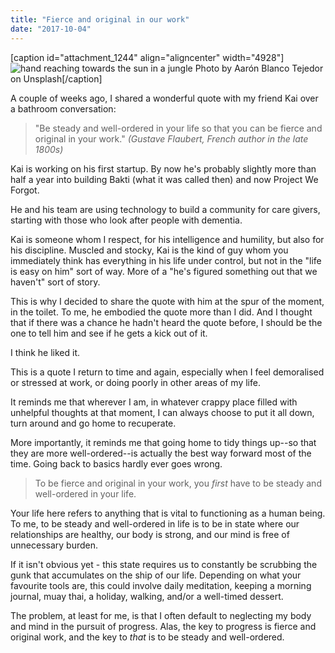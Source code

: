 ```yaml
---
title: "Fierce and original in our work"
date: "2017-10-04"
---
```


\[caption id="attachment\_1244" align="aligncenter" width="4928"\]![hand reaching towards the sun in a jungle](images/aaron-blanco-tejedor-270469.jpg) Photo by Aarón Blanco Tejedor on Unsplash\[/caption\]

A couple of weeks ago, I shared a wonderful quote with my friend Kai over a bathroom conversation:

> "Be steady and well-ordered in your life so that you can be fierce and original in your work." _(Gustave Flaubert, French author in the late 1800s)_

Kai is working on his first startup. By now he's probably slightly more than half a year into building Bakti (what it was called then) and now Project We Forgot.

He and his team are using technology to build a community for care givers, starting with those who look after people with dementia.

Kai is someone whom I respect, for his intelligence and humility, but also for his discipline. Muscled and stocky, Kai is the kind of guy whom you immediately think has everything in his life under control, but not in the "life is easy on him" sort of way. More of a "he's figured something out that we haven't" sort of story.

This is why I decided to share the quote with him at the spur of the moment, in the toilet. To me, he embodied the quote more than I did. And I thought that if there was a chance he hadn't heard the quote before, I should be the one to tell him and see if he gets a kick out of it.

I think he liked it.

This is a quote I return to time and again, especially when I feel demoralised or stressed at work, or doing poorly in other areas of my life.

It reminds me that wherever I am, in whatever crappy place filled with unhelpful thoughts at that moment, I can always choose to put it all down, turn around and go home to recuperate.

More importantly, it reminds me that going home to tidy things up--so that they are more well-ordered--is actually the best way forward most of the time. Going back to basics hardly ever goes wrong.

> To be fierce and original in your work, you _first_ have to be steady and well-ordered in your life.

Your life here refers to anything that is vital to functioning as a human being. To me, to be steady and well-ordered in life is to be in state where our relationships are healthy, our body is strong, and our mind is free of unnecessary burden.

If it isn't obvious yet - this state requires us to constantly be scrubbing the gunk that accumulates on the ship of our life. Depending on what your favourite tools are, this could involve daily meditation, keeping a morning journal, muay thai, a holiday, walking, and/or a well-timed dessert.

The problem, at least for me, is that I often default to neglecting my body and mind in the pursuit of progress. Alas, the key to progress is fierce and original work, and the key to _that_ is to be steady and well-ordered.
